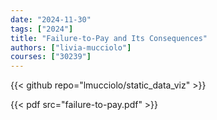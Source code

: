 ```yaml
---
date: "2024-11-30"
tags: ["2024"]
title: "Failure-to-Pay and Its Consequences"
authors: ["livia-mucciolo"]
courses: ["30239"]
---
```


{{< github repo="lmucciolo/static_data_viz" >}}

{{< pdf src="failure-to-pay.pdf" >}}
